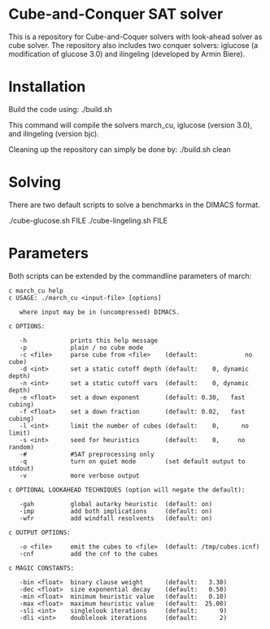 Cube-and-Conquer SAT solver
===========================

This is a repository for Cube-and-Coquer solvers with look-ahead solver
as cube solver. The repository also includes two conquer solvers: 
iglucose (a modification of glucose 3.0) and ilingeling (developed by
Armin Biere).

Installation
============

Build the code using: ./build.sh

This command will compile the solvers march_cu, iglucose (version 3.0), 
and ilingeling (version bjc). 

Cleaning up the repository can simply be done by: ./build.sh clean

Solving
=======

There are two default scripts to solve a benchmarks in the DIMACS format.

./cube-glucose.sh   FILE
./cube-lingeling.sh FILE


Parameters
==========

Both scripts can be extended by the commandline parameters of march:
```
c march_cu help
c USAGE: ./march_cu <input-file> [options]

   where input may be in (uncompressed) DIMACS.

c OPTIONS:

   -h            prints this help message
   -p            plain / no cube mode
   -c <file>     parse cube from <file>    (default:             no cube)
   -d <int>      set a static cutoff depth (default:    0, dynamic depth)
   -n <int>      set a static cutoff vars  (default:    0, dynamic depth)
   -e <float>    set a down exponent       (default: 0.30,   fast cubing)
   -f <float>    set a down fraction       (default: 0.02,   fast cubing)
   -l <int>      limit the number of cubes (default:    0,      no limit)
   -s <int>      seed for heuristics       (default:    0,     no random)
   -#            #SAT preprocessing only
   -q            turn on quiet mode        (set default output to stdout)
   -v            more verbose output

c OPTIONAL LOOKAHEAD TECHNIQUES (option will negate the default):

   -gah          global autarky heuristic  (default: on)
   -imp          add both implications     (default: on)
   -wfr          add windfall resolvents   (default: on)

c OUTPUT OPTIONS:

   -o <file>     emit the cubes to <file>  (default: /tmp/cubes.icnf)
   -cnf          add the cnf to the cubes

c MAGIC CONSTANTS:

   -bin <float>  binary clause weight      (default:   3.30)
   -dec <float>  size exponential decay    (default:   0.50)
   -min <float>  minimum heuristic value   (default:   0.10)
   -max <float>  maximum heuristic value   (default:  25.00)
   -sli <int>    singlelook iterations     (default:      9)
   -dli <int>    doublelook iterations     (default:      2)
```
